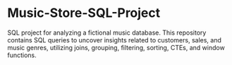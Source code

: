 # Music-Store-SQL-Project
SQL project for analyzing a fictional music database. This repository contains SQL queries to uncover insights related to customers, sales, and music genres, utilizing joins, grouping, filtering, sorting, CTEs, and window functions.
